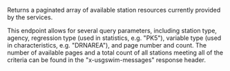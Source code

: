 Returns a paginated array of available station resources currently provided by the services.

This endpoint allows for several query parameters, including station type, agency, regression type (used in statistics, e.g. "PK5"), variable type (used in characteristics, e.g. "DRNAREA"), and page number and count. The number of available pages and a total count of all stations meeting all of the criteria can be found in the "x-usgswim-messages" response header.